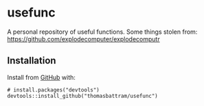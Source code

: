 
<!-- README.md is generated from README.Rmd. Please edit that file -->

usefunc
=======

<!-- badges: start -->
<!-- badges: end -->

A personal repository of useful functions. Some things stolen from: https://github.com/explodecomputer/explodecomputr

Installation
------------

Install from [GitHub](https://github.com/) with:

    # install.packages("devtools")
    devtools::install_github("thomasbattram/usefunc")
